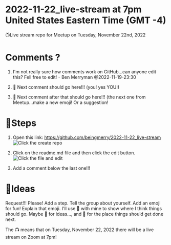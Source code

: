 # 2022-11-22_live-stream at 7pm United States Eastern Time (GMT -4)
📺Live stream repo for Meetup on Tuesday, November 22nd, 2022
# Comments ?
1. I'm not really sure how comments work on GitHub...can anyone edit this?  Fell free to edit! - Ben Merryman @2022-11-19-23:30

2. 🚩 Next comment should go here!!! (you! yes YOU!)

3. 🚩 Next comment after that should go here!!! (the next one from Meetup...make a new emoji! Or a suggestion!

# 🎯Steps
1. Open this link: https://github.com/beingmerry/2022-11-22_live-stream
![Click the create repo](https://github.com/beingmerry/2022-11-22_live-stream/blob/main/Screenshot%202022-11-19%20232617.png)

2. Click on the readme.md file and then click the edit button.
![Click the file and edit](https://github.com/beingmerry/2022-11-22_live-stream/blob/main/Screenshot%202022-11-19%20233206.png)

3. Add a comment below the last one!!! 


# 🧪Ideas
Request!!! Please! Add a step. Tell the group about yourself.  Add an emoji for fun! Explain that emoji. I'll use 🎯 with mine to show where I think things should go. Maybe 🧪 for ideas..., and 🚩 for the place things should get done next.

The 📺 means that on Tuesday, November 22, 2022 there will be a live stream on Zoom at 7pm!
